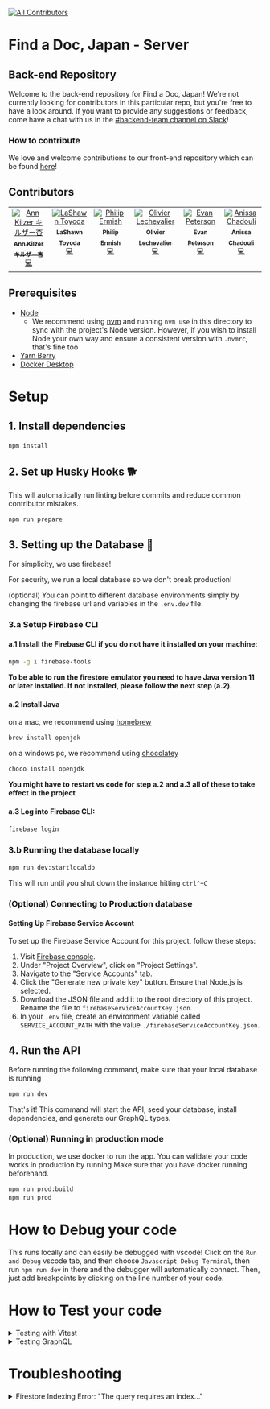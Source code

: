 [![All Contributors](https://img.shields.io/github/all-contributors/ourjapanlife/findadoc-server?color=ee8449&style=for-the-badge)](#contributors)

# Find a Doc, Japan - Server

## Back-end Repository

Welcome to the back-end repository for Find a Doc, Japan! We're not currently looking for contributors in this particular repo, but you're free to have a look around. If you want to provide any suggestions or feedback, come have a chat with us in the [#backend-team channel on Slack](https://join.slack.com/t/find-a-doc/shared_invite/zt-s4744a6o-MGaGHzLN5wB9aXeha3vdsQ)!

### How to contribute

We love and welcome contributions to our front-end repository which can be found [here](https://github.com/ourjapanlife/findadoc-web)!

## Contributors

<!-- ALL-CONTRIBUTORS-LIST:START - Do not remove or modify this section -->
<!-- prettier-ignore-start -->
<!-- markdownlint-disable -->
<table>
  <tbody>
    <tr>
      <td align="center" valign="top" width="14.28%"><a href="http://www.annkilzer.net/"><img src="https://avatars.githubusercontent.com/u/4602369?v=4?s=100" width="100px;" alt="Ann Kilzer キルザー杏"/><br /><sub><b>Ann Kilzer キルザー杏</b></sub></a><br /><a href="https://github.com/ourjapanlife/findadoc-server/commits?author=ann-kilzer" title="Code">💻</a></td>
      <td align="center" valign="top" width="14.28%"><a href="https://github.com/theyokohamalife"><img src="https://avatars.githubusercontent.com/u/31802656?v=4?s=100" width="100px;" alt="LaShawn Toyoda"/><br /><sub><b>LaShawn Toyoda</b></sub></a><br /><a href="https://github.com/ourjapanlife/findadoc-server/commits?author=theyokohamalife" title="Code">💻</a></td>
      <td align="center" valign="top" width="14.28%"><a href="https://github.com/ermish"><img src="https://avatars.githubusercontent.com/u/4411499?v=4?s=100" width="100px;" alt="Philip Ermish"/><br /><sub><b>Philip Ermish</b></sub></a><br /><a href="https://github.com/ourjapanlife/findadoc-server/commits?author=ermish" title="Code">💻</a></td>
      <td align="center" valign="top" width="14.28%"><a href="https://github.com/RageZBla"><img src="https://avatars.githubusercontent.com/u/1196871?v=4?s=100" width="100px;" alt="Olivier Lechevalier"/><br /><sub><b>Olivier Lechevalier</b></sub></a><br /><a href="https://github.com/ourjapanlife/findadoc-server/commits?author=RageZBla" title="Code">💻</a></td>
      <td align="center" valign="top" width="14.28%"><a href="https://github.com/evan-desu"><img src="https://avatars.githubusercontent.com/u/86333067?v=4?s=100" width="100px;" alt="Evan Peterson"/><br /><sub><b>Evan Peterson</b></sub></a><br /><a href="https://github.com/ourjapanlife/findadoc-server/commits?author=evan-desu" title="Code">💻</a></td>
      <td align="center" valign="top" width="14.28%"><a href="https://github.com/Anissa3005"><img src="https://avatars.githubusercontent.com/u/114712265?v=4?s=100" width="100px;" alt="Anissa Chadouli"/><br /><sub><b>Anissa Chadouli</b></sub></a><br /><a href="https://github.com/ourjapanlife/findadoc-server/commits?author=Anissa3005" title="Code">💻</a></td>
    </tr>
  </tbody>
</table>

<!-- markdownlint-restore -->
<!-- prettier-ignore-end -->

<!-- ALL-CONTRIBUTORS-LIST:END -->

## Prerequisites

-   [Node](https://nodejs.org)
    -   We recommend using [nvm](https://github.com/nvm-sh/nvm) and running `nvm use` in this directory to sync with the project's Node version. However, if you wish to install Node your own way and ensure a consistent version with `.nvmrc`, that's fine too
-   [Yarn Berry](https://yarnpkg.com/getting-started/install)
-   [Docker Desktop](https://www.docker.com/products/docker-desktop/)

# Setup

## 1. Install dependencies

```sh
npm install
```

## 2. Set up Husky Hooks 🐕️

This will automatically run linting before commits and reduce common contributor mistakes.

```sh
npm run prepare
```

## 3. Setting up the Database 🐘

For simplicity, we use firebase!

For security, we run a local database so we don't break production!

(optional) You can point to different database environments simply by changing the firebase url and variables in the `.env.dev` file.

### 3.a Setup Firebase CLI

#### a.1 Install the Firebase CLI if you do not have it installed on your machine:

```sh
npm -g i firebase-tools
```

**To be able to run the firestore emulator you need to have Java version 11 or later installed. If not installed, please follow the next step (a.2).**

#### a.2 Install Java

on a mac, we recommend using [homebrew](https://brew.sh/)

```sh
brew install openjdk
```

on a windows pc, we recommend using [chocolatey](https://chocolatey.org/)

```sh
choco install openjdk
```

**You might have to restart vs code for step a.2 and a.3 all of these to take effect in the project**

#### a.3 Log into Firebase CLI:

```sh
firebase login
```

### 3.b Running the database locally

```sh
npm run dev:startlocaldb
```

This will run until you shut down the instance hitting `ctrl^+C`

### (Optional) Connecting to Production database

#### Setting Up Firebase Service Account

To set up the Firebase Service Account for this project, follow these steps:

1. Visit [Firebase console](https://console.firebase.google.com/project/find-a-doc-japan/overview).
2. Under "Project Overview", click on "Project Settings".
3. Navigate to the "Service Accounts" tab.
4. Click the "Generate new private key" button. Ensure that Node.js is selected.
5. Download the JSON file and add it to the root directory of this project. Rename the file to `firebaseServiceAccountKey.json`.
6. In your `.env` file, create an environment variable called `SERVICE_ACCOUNT_PATH` with the value `./firebaseServiceAccountKey.json`.

## 4. Run the API

Before running the following command, make sure that your local database is running

```sh
npm run dev
```

That's it! This command will start the API, seed your database, install dependencies, and generate our GraphQL types.

### (Optional) Running in production mode

In production, we use docker to run the app. You can validate your code works in production by running
Make sure that you have docker running beforehand.

```sh
npm run prod:build
npm run prod
```

# How to Debug your code

This runs locally and can easily be debugged with vscode!
Click on the `Run and Debug` vscode tab, and then choose `Javascript Debug Terminal`, then run `npm run dev` in there and the debugger will automatically connect.
Then, just add breakpoints by clicking on the line number of your code.

# How to Test your code

<details>
  <summary> Testing with Vitest </summary>

1. Start the Docker container:

```sh
npm run test:dockerstart
```

2. Run the tests:

```sh
npm run test
```

</details>

<details>
  <summary>Testing GraphQL</summary>

1. Run `npm run generate` to generate the types locally
2. Run `npm run dev` to start the local server
3. Open your browser to <http://localhost:3001/>
4. Navigate to the Explorer section from the menu in the left pane.
5. Click `query: Query` under "Root Types
   ![image](./docs/root-types.png)
6. Click the `+` button to see the fields a **type** has that can be added to the query
   ![image](./docs/add-to-query.png)

7. Select the desired fields and they'll automatically get added to the query builder
   ![image](./docs/query-builder.png)

8. If you select a type that requires an ID (such as `Facility` or `HealthcareProfessional`) then add the ID in the "Variables" window at the bottom _as a string_.

![image](./docs/query-by-id.png)

9. If you'd like to share the query you built, such as demonstrating how you tested your code, check out [Apollo Explorer's sharing features](https://www.apollographql.com/blog/announcement/platform/save-and-share-your-graphql-operations-in-apollo-explorer/#sharing-a-collection).

</details>

# Troubleshooting

<details>
  <summary>Firestore Indexing Error: "The query requires an index..."</summary>

When you running query using the `getSubmissions` method that requires ordering by a specific field, if an index hasn't been created for the combination of that field and the order direction, you might receive an error response. This response will typically contain a direct link to create the required index in the **Firebase Console**. Here's how you can proceed:

1. Click on the link in the `Error Response`: This link will redirect you to the Firebase Console, specifically to the Firestore section where you can create indices.

![image](docs/gql-studio-error-message.png)

2. In the Firebase Console, you should see a window labeled `Create or update indexes`. Click the `Save` button: This will initiate the process of creating the index. Index creation might take a few minutes.

![image](docs/firebase-create-index.jpeg)

3. Wait for the Index to be ready: Firestore will show the status of the index. Once it changes from `Building` to `Enabled`, you can proceed to run your GraphQL query again.

![image](docs/firebase-building-index.png)

4. Run Your GraphQL Query Again: With the index in place, your query should now execute without any errors related to indexing.

</details>
